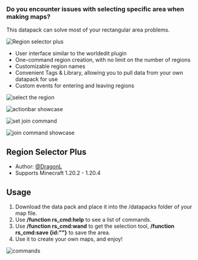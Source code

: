 ### **Do you encounter issues with selecting specific area when making maps?**
This datapack can solve most of your rectangular area problems.

![Region selector plus](https://cdn.modrinth.com/data/cached_images/65897e353a5dc9dfbd13cf7b2ce11f9b98c47e18.png)

- User interface similar to the worldedit plugin
- One-command region creation, with no limit on the number of regions
- Customizable region names
- Convenient Tags & Library, allowing you to pull data from your own datapack for use
- Custom events for entering and leaving regions

![select the region](https://cdn.modrinth.com/data/cached_images/f12b2cc662dc08525909639762ef0afe77c54e1e.png)

![actionbar showcase](https://cdn.modrinth.com/data/cached_images/e5886c07fe75e600b354155be561ffd3071374ad.png)

![set join command](https://cdn.modrinth.com/data/cached_images/94d47826e3c38c5315aa4d40b793880639bb1355.png)

![join command showcase](https://cdn.modrinth.com/data/cached_images/08c7efd66c1d50e6e1625b2257e7ca35755be267.png)

## Region Selector Plus
- Author: [@DragonL](https://github.com/DragonL0508)
- Supports Minecraft 1.20.2 - 1.20.4​

## Usage
1. Download the data pack and place it into the /datapacks folder of your map file.
2. Use **/function rs_cmd:help** to see a list of commands.
3. Use **/function rs_cmd:wand** to get the selection tool, **/function rs_cmd:save {id:"<ID>"}** to save the area.
4. Use it to create your own maps, and enjoy!
   
![commands](https://cdn.modrinth.com/data/cached_images/c8128e6af4dd85c1da0c6bf9c07754c1ef19718b.png)
